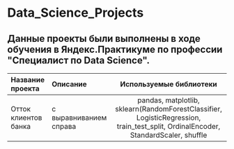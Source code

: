 # Data_Science_Projects

## Данные проекты были выполнены в ходе обучения в Яндекс.Практикуме по профессии "Специалист по Data Science".


| Название проекта      | Описание               | Используемые библиотеки     |
| :-------------------- | :--------------------- |:---------------------------:|
| Отток клиентов банка  | с выравниванием справа | pandas, matplotlib, sklearn(RandomForestClassifier, LogisticRegression, train_test_split, OrdinalEncoder, StandardScaler, shuffle|

